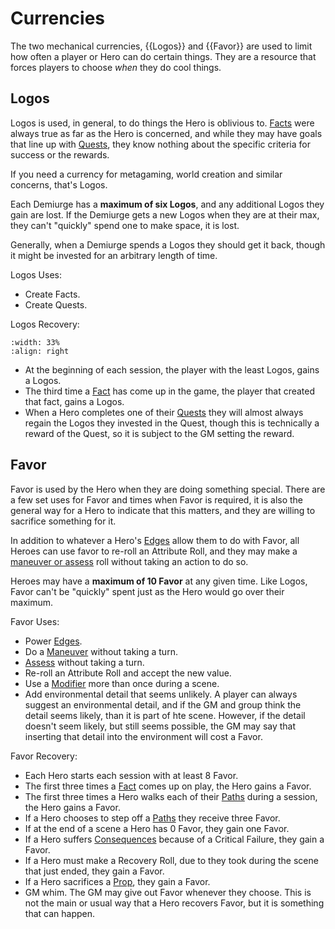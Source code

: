 # Currencies

The two mechanical currencies, {{Logos}} and {{Favor}} 
are used to limit how often a player or Hero can do certain
things.  They are a resource that forces players to choose 
*when* they do cool things.

## Logos

Logos is used, in general, to do things the Hero 
is oblivious to.  [Facts](../world_creation/facts.md)
were always true as far as the Hero is concerned, 
and while they may have goals
that line up with [Quests](../hero_creation/quests.md),
they know nothing about the specific criteria for 
success or the rewards.  

If you need a currency for 
metagaming, world creation and similar concerns, that's Logos.

Each Demiurge has a **maximum of six Logos**, and any additional
Logos they gain are lost.  If the Demiurge gets a new Logos
when they are at their max, 
they can't "quickly" spend one to make space, it is lost. 

Generally, when a Demiurge spends a Logos they should get it
back, though it might be invested for an arbitrary length of
time.  

Logos Uses:

* Create Facts.
* Create Quests.

Logos Recovery:


```{image} /_static/coins.jpg
:width: 33%
:align: right
```



* At the beginning of each session, the player with the 
least Logos, gains a Logos. 
* The third time a [Fact](../world_creation/facts.md) 
has come up in the game, the player that 
created that fact, gains a Logos.
* When a Hero completes one of their [Quests](../hero_creation/quests.md) 
they will almost always regain 
the Logos they invested in the Quest, though this is technically a reward of
the Quest, so it is subject to the GM setting the reward.

## Favor

Favor is used by the Hero when they are doing something special.
There are a few set uses for Favor and times when Favor is 
required, it is also the general way for a Hero to indicate that 
this matters, and they are willing to sacrifice something for it. 

In addition to whatever a Hero's [Edges](../hero_creation/edges.md) 
allow them to do with Favor, 
all Heroes can use favor to re-roll an Attribute Roll, and they 
may make a [maneuver or assess](modifiers.md#maneuver) 
roll without taking an action to do so.


Heroes may have a **maximum of 10 Favor** at any given time. Like 
Logos, Favor can't be "quickly" spent just as the Hero would go 
over their maximum. 

Favor Uses:

* Power [Edges](../hero_creation/edges.md).
* Do a [Maneuver](../tools/modifiers.md#maneuver) without taking a turn.
* [Assess](../tools/modifiers.md#assess) without taking a turn.
* Re-roll an Attribute Roll and accept the new value.
* Use a [Modifier](modifiers.md) more than once during a scene.
* Add environmental detail that seems unlikely.  A player can always suggest an 
environmental detail, and if the GM and group think the detail seems likely, than it is part of hte scene.  However, if the detail doesn't seem likely, but still seems possible, the GM may say that inserting that detail into the environment will cost a Favor.

Favor Recovery:


* Each Hero starts each session with at least 8 Favor.
* The first three times a [Fact](../world_creation/facts.md) 
comes up on play, the Hero gains a Favor.
* The first three times a Hero walks each of their 
[Paths](../hero_creation/paths.md) during
a session, the Hero gains a Favor.
* If a Hero chooses to step off a 
[Paths](../hero_creation/paths.md) they receive three Favor.
* If at the end of a scene a Hero has 0 Favor, they gain one Favor.
* If a Hero suffers [Consequences](../play/consequences.md#stress--blood) 
because of a Critical Failure, they gain a Favor.
* If a Hero must make a Recovery Roll,
due to [](../play/consequences.md#wounds-and-trauma) 
they took during the scene that just ended,
they gain a Favor.
* If a Hero sacrifices a [Prop](modifiers.md#props), they gain a Favor.
* GM whim.  The GM may give out Favor whenever they choose. 
This is not the main or usual way that a Hero recovers Favor, but 
it is something that can happen.